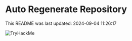 # Auto Regenerate Repository

This README was last updated: 2024-09-04 11:26:17

 ![TryHackMe](https://tryhackme.com/badge/533634)